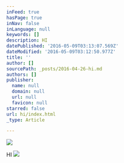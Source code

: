```yaml
---
inFeed: true
hasPage: true
inNav: false
inLanguage: null
keywords: []
description: HI
datePublished: '2016-05-09T03:13:07.569Z'
dateModified: '2016-05-09T03:12:50.977Z'
title: ''
author: []
sourcePath: _posts/2016-04-26-hi.md
authors: []
publisher:
  name: null
  domain: null
  url: null
  favicon: null
starred: false
url: hi/index.html
_type: Article

---
```

![](https://the-grid-user-content.s3-us-west-2.amazonaws.com/258b2d36-6d31-4e61-ae1e-4f152a766cd9.jpg)

HI
![](https://the-grid-user-content.s3-us-west-2.amazonaws.com/3fc34290-30e9-41a0-8a59-750e50ef57f1.jpg)